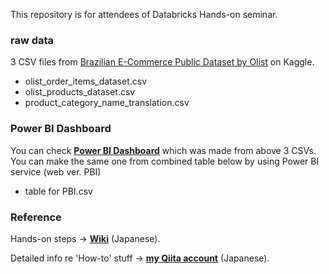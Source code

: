 This repository is for attendees of Databricks Hands-on seminar.

### raw data
3 CSV files from [Brazilian E-Commerce Public Dataset by Olist](https://www.kaggle.com/olistbr/brazilian-ecommerce) on Kaggle. 

- olist_order_items_dataset.csv
- olist_products_dataset.csv
- product_category_name_translation.csv

### Power BI Dashboard
You can check [**Power BI Dashboard**](https://app.powerbi.com/view?r=eyJrIjoiOGFmOTM5NDEtNTZkMi00MmYxLWFmZDAtYzgzNWYxNjFlN2FlIiwidCI6IjYxNTc5NTU5LWNiM2EtNGZmYy1hOTVmLTkwNzYzMmJhNDRlOCJ9)
which was made from above 3 CSVs. You can make the same one from combined table below by using Power BI service (web ver. PBI)

- table for PBI.csv

### Reference
Hands-on steps → [**Wiki**](https://github.com/catetin/Databricks_Handson_Seminar/wiki) (Japanese).

Detailed info re 'How-to' stuff → [**my Qiita account**](https://qiita.com/Catetin0310) (Japanese).
